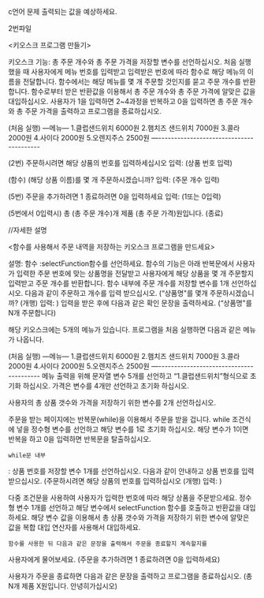 c언어 문제
출력되는 값을 예상하세요.


2번파일

<키오스크 프로그램 만들기>

키오스크 기능: 
총 주문 개수와 총 주문 가격을 저장할 변수를 선언하십시오.
처음 실행했을 때 사용자에게 메뉴 번호를 입력받고 입력받은 번호에 따라 함수로 해당 메뉴의 이름을 전달합니다.
함수에서는 해당 메뉴를 몇 개 주문할 것인지를 묻고 주문 개수를 반환합니다.
함수로부터 받은 반환값을 이용해서 총 주문 개수와 총 주문 가격에 알맞은 값을 대입하십시오.
사용자가 1을 입력하면 2~4과정을 반복하고 0을 입력하면 총 주문 개수와 총 주문 가격을 출력하고 프로그램을 종료하십시오.


(처음 실행)
    —메뉴—
1.클럽샌드위치 6000원
2.햄치즈 샌드위치 7000원
3.콜라 2000원
4.사이다 2000원
5.오렌지주스 2500원
—----------------------------------------

(2번)
주문하시려면 해당 상품의 번호를 입력하세십시오
입력: (상품 번호 입력)

(함수)
(해당 상품 이름)를 몇 개 주문하시겠습니까?
입력: (주문 개수 입력)

(5번)
주문을 추가하려면 1 종료하려면 0을 입력하세요
입력: (1또는 0입력)

(5번에서 0입력시)
총 (총 주문 개수)개 제품 (총 주문 가격)원입니다.
(종료)


//자세한 설명

<함수를 사용해서 주문 내역을 저장하는 키오스크 프로그램을 만드세요>

설명: 
함수 :selectFunction함수를 선언하세요.  함수의 기능은 아래 반복문에서 사용자가 입력한 주문 번호에 맞는 상품명을 전달받고 사용자에게 해당 상품을 몇 개 주문할지 입력받고 주문 개수를 반환합니다.
함수 내부에 주문 개수를 저장할 변수를 1개 선언하십시오.
다음과 같이 주문하고 개수를 입력 받으십시오.
(“상품명"를 몇개 주문하시겠습니까? (개행) 입력: )
입력을 받은 후에 다음과 같은 확인 문장을 출력하세요.
(“상품명"를 N개 주문합니다)

해당 키오스크에는 5개의 메뉴가 있습니다. 프로그램을 처음 실행하면 다음과 같은 메뉴가 나옵니다.

(처음 실행)
    —메뉴—
1.클럽샌드위치 6000원
2.햄치즈 샌드위치 7000원
3.콜라 2000원
4.사이다 2000원
5.오렌지주스 2500원
—----------------------------------------
메뉴 출력을 위해 문자열 변수 5개를 선언하고 “1.클럽샌드위치”형식으로 초기화 하십시오.
가격은 변수를 4개만 선언하고 초기화 하십시오.

사용자의 총 상품 갯수와 가격을 저장하기 위한 변수를 2개 선언하십시오.

주문을 받는 페이지에는 반복문(while)을 이용해서 주문을 받을 겁니다.
while 조건식에 넣을 정수형 변수를 선언하고 해당 변수를 1로 초기화 하십시오.
해당 변수가 1이면 반복을 하고 0을 입력하면 반복문을 탈출하십시오.

	while문 내부
: 상품 번호를 저장할 변수 1개를 선언하십시오.
다음과 같이 안내하고 상품 번호를 입력 받으십시오.
(주문하시려면 해당 상품의 번호를 입력하십시오 (개행) 입력:  )

다중 조건문을 사용하여 사용자가 입력한 번호에 따라 해당 상품을 주문받으세요.
정수형 변수 1개를 선언하고 해당 변수에서 selectFunction 함수를 호출하고 반환값을 대입하세요. 해당 변수 값을 이용해서 총 상품 갯수와 가격을 저장하기 위한 변수에 알맞은 값을 복합 대입 연산자를 사용해서 대입하세요.

	함수를 사용한 뒤 다음과 같은 문장을 출력해서 주문을 종료할지 계속할지를
사용자에게 물어보세요.
	(주문을 추가하려면 1 종료하려면 0을 입력하세요)

사용자가 주문을 종료하면 다음과 같은 문장을 출력하고 프로그램을 종료하십시오.
(총 N개 제품 X원입니다. 안녕히가십시오)
